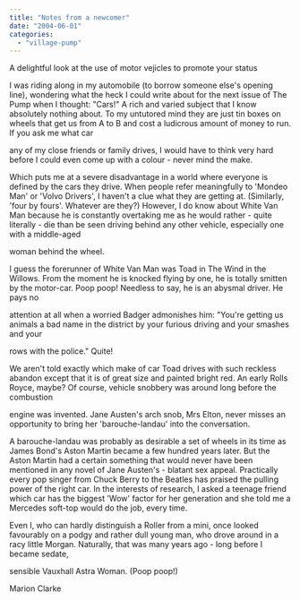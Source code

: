 ```yaml
---
title: "Notes from a newcomer"
date: "2004-06-01"
categories: 
  - "village-pump"
---
```


A delightful look at the use of motor vejicles to promote your status

I was riding along in my automobile (to borrow someone else's opening line), wondering what the heck I could write about for the next issue of The Pump when I thought: "Cars!" A rich and varied subject that I know absolutely nothing about. To my untutored mind they are just tin boxes on wheels that get us from A to B and cost a ludicrous amount of money to run. If you ask me what car

any of my close friends or family drives, I would have to think very hard before I could even come up with a colour - never mind the make.

Which puts me at a severe disadvantage in a world where everyone is defined by the cars they drive. When people refer meaningfully to 'Mondeo Man' or 'Volvo Drivers', I haven't a clue what they are getting at. (Similarly, 'four by fours'. Whatever are they?) However, I do know about White Van Man because he is constantly overtaking me as he would rather - quite literally - die than be seen driving behind any other vehicle, especially one with a middle-aged

woman behind the wheel.

I guess the forerunner of White Van Man was Toad in The Wind in the Willows. From the moment he is knocked flying by one, he is totally smitten by the motor-car. Poop poop! Needless to say, he is an abysmal driver. He pays no

attention at all when a worried Badger admonishes him: "You're getting us animals a bad name in the district by your furious driving and your smashes and your

rows with the police." Quite!

We aren't told exactly which make of car Toad drives with such reckless abandon except that it is of great size and painted bright red. An early Rolls Royce, maybe? Of course, vehicle snobbery was around long before the combustion

engine was invented. Jane Austen's arch snob, Mrs Elton, never misses an opportunity to bring her 'barouche-landau' into the conversation.

A barouche-landau was probably as desirable a set of wheels in its time as James Bond's Aston Martin became a few hundred years later. But the Aston Martin had a certain something that would never have been mentioned in any novel of Jane Austen's - blatant sex appeal. Practically every pop singer from Chuck Berry to the Beatles has praised the pulling power of the right car. In the interests of research, I asked a teenage friend which car has the biggest 'Wow' factor for her generation and she told me a Mercedes soft-top would do the job, every time.

Even I, who can hardly distinguish a Roller from a mini, once looked favourably on a podgy and rather dull young man, who drove around in a racy little Morgan. Naturally, that was many years ago - long before I became sedate,

sensible Vauxhall Astra Woman. (Poop poop!)

Marion Clarke
